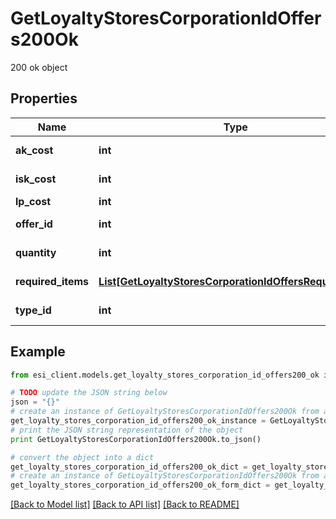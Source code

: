 # GetLoyaltyStoresCorporationIdOffers200Ok

200 ok object

## Properties

Name | Type | Description | Notes
------------ | ------------- | ------------- | -------------
**ak_cost** | **int** | Analysis kredit cost | [optional] 
**isk_cost** | **int** | isk_cost integer | 
**lp_cost** | **int** | lp_cost integer | 
**offer_id** | **int** | offer_id integer | 
**quantity** | **int** | quantity integer | 
**required_items** | [**List[GetLoyaltyStoresCorporationIdOffersRequiredItem]**](GetLoyaltyStoresCorporationIdOffersRequiredItem.md) | required_items array | 
**type_id** | **int** | type_id integer | 

## Example

```python
from esi_client.models.get_loyalty_stores_corporation_id_offers200_ok import GetLoyaltyStoresCorporationIdOffers200Ok

# TODO update the JSON string below
json = "{}"
# create an instance of GetLoyaltyStoresCorporationIdOffers200Ok from a JSON string
get_loyalty_stores_corporation_id_offers200_ok_instance = GetLoyaltyStoresCorporationIdOffers200Ok.from_json(json)
# print the JSON string representation of the object
print GetLoyaltyStoresCorporationIdOffers200Ok.to_json()

# convert the object into a dict
get_loyalty_stores_corporation_id_offers200_ok_dict = get_loyalty_stores_corporation_id_offers200_ok_instance.to_dict()
# create an instance of GetLoyaltyStoresCorporationIdOffers200Ok from a dict
get_loyalty_stores_corporation_id_offers200_ok_form_dict = get_loyalty_stores_corporation_id_offers200_ok.from_dict(get_loyalty_stores_corporation_id_offers200_ok_dict)
```
[[Back to Model list]](../README.md#documentation-for-models) [[Back to API list]](../README.md#documentation-for-api-endpoints) [[Back to README]](../README.md)


